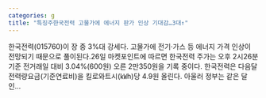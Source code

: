 ```yaml
---
categories: g
title: "특징주한국전력 고물가에 에너지 판가 인상 기대감…3대↑"
---
```

 한국전력(015760)이 장 중 3%대 강세다. 고물가에 전기·가스 등 에너지 가격 인상이 전망되기 때문으로 풀이된다.26일 마켓포인트에 따르면 한국전력 주가는 오후 2시26분 기준 전거래일 대비 3.04%(600원) 오른 2만350원을 기록 중이다. 한국전력은 다음달 전력량요금(기준연료비)을 킬로와트시(㎾h)당 4.9원 올린다. 아울러 정부는 같은 달인...